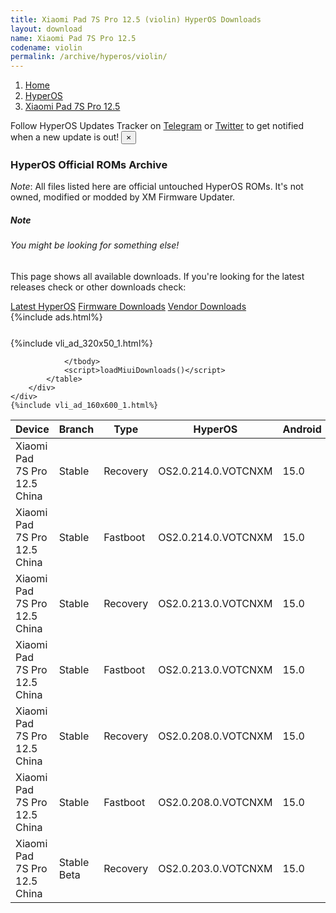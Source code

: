 ```yaml
---
title: Xiaomi Pad 7S Pro 12.5 (violin) HyperOS Downloads
layout: download
name: Xiaomi Pad 7S Pro 12.5
codename: violin
permalink: /archive/hyperos/violin/
---
```

<nav aria-label="breadcrumb">
    <ol class="breadcrumb">
        <li class="breadcrumb-item"><a href="/">Home</a></li>
        <li class="breadcrumb-item"><a href="/hyperos/">HyperOS</a></li>
        <li class="breadcrumb-item active" aria-current="page"><a href="/hyperos/violin/">Xiaomi Pad 7S Pro 12.5</a></li>
    </ol>
</nav>
<div class="alert alert-primary alert-dismissible fade show" role="alert">
    Follow HyperOS Updates Tracker on <a href="https://t.me/MIUIUpdatesTracker" class="alert-link">Telegram</a>
     or <a href="https://twitter.com/MiFwUpdater" class="alert-link">Twitter</a> to get notified when a new update is out!
    <button type="button" class="close" data-dismiss="alert" aria-label="Close">
        <span aria-hidden="true">&times;</span>
    </button>
</div>

### HyperOS Official ROMs Archive
*Note*: All files listed here are official untouched HyperOS ROMs. It's not owned, modified or modded by XM Firmware Updater.
<div class="card">
  <div class="card-body">
    <h5 class="card-title">Note</h5>
    <h6 class="card-subtitle mb-2 text-muted">You might be looking for something else!</h6>
    <p class="card-text">This page shows all available downloads.
     If you're looking for the latest releases check or other downloads check:</p>
    <a href="/hyperos/violin/" class="card-link">Latest HyperOS</a>
    <a href="/firmware/violin/" class="card-link">Firmware Downloads</a>
    <a href="/vendor/violin/" class="card-link">Vendor Downloads</a>
  </div>
</div>
{%include ads.html%}
<div class="row justify-content-center">
    <div class="col-10">
        <div class="table-responsive-md" style="margin-top: 25px;">
            {%include vli_ad_320x50_1.html%}
            <table id="miui" class="display dt-responsive nowrap compact table table-striped table-hover table-sm">
                <thead class="thead-dark">
                    <tr>
                        <th data-ref="device">Device</th>
                        <th data-ref="branch">Branch</th>
                        <th data-ref="type">Type</th>
                        <th data-ref="miui">HyperOS</th>
                        <th data-ref="android">Android</th>
                        <th data-ref="size">Size</th>
                        <th data-ref="size">Date</th>
                        <th data-ref="link">Link</th>
                    </tr>
                </thead>
                <tbody>
                <tr><td>Xiaomi Pad 7S Pro 12.5 China</td><td>Stable</td><td>Recovery</td><td>OS2.0.214.0.VOTCNXM</td><td>15.0</td><td>8.2 GB</td><td>2025-08-20</td><td><a href="/hyperos/violin/stable/OS2.0.214.0.VOTCNXM/">Download</a></td></tr>
<tr><td>Xiaomi Pad 7S Pro 12.5 China</td><td>Stable</td><td>Fastboot</td><td>OS2.0.214.0.VOTCNXM</td><td>15.0</td><td>9.5 GB</td><td>2025-08-13</td><td><a href="/hyperos/violin/stable/OS2.0.214.0.VOTCNXM/">Download</a></td></tr>
<tr><td>Xiaomi Pad 7S Pro 12.5 China</td><td>Stable</td><td>Recovery</td><td>OS2.0.213.0.VOTCNXM</td><td>15.0</td><td>8.2 GB</td><td>2025-07-16</td><td><a href="/hyperos/violin/stable/OS2.0.213.0.VOTCNXM/">Download</a></td></tr>
<tr><td>Xiaomi Pad 7S Pro 12.5 China</td><td>Stable</td><td>Fastboot</td><td>OS2.0.213.0.VOTCNXM</td><td>15.0</td><td>9.5 GB</td><td>2025-07-10</td><td><a href="/hyperos/violin/stable/OS2.0.213.0.VOTCNXM/">Download</a></td></tr>
<tr><td>Xiaomi Pad 7S Pro 12.5 China</td><td>Stable</td><td>Recovery</td><td>OS2.0.208.0.VOTCNXM</td><td>15.0</td><td>8.2 GB</td><td>2025-06-26</td><td><a href="/hyperos/violin/stable/OS2.0.208.0.VOTCNXM/">Download</a></td></tr>
<tr><td>Xiaomi Pad 7S Pro 12.5 China</td><td>Stable</td><td>Fastboot</td><td>OS2.0.208.0.VOTCNXM</td><td>15.0</td><td>9.5 GB</td><td>2025-06-21</td><td><a href="/hyperos/violin/stable/OS2.0.208.0.VOTCNXM/">Download</a></td></tr>
<tr><td>Xiaomi Pad 7S Pro 12.5 China</td><td>Stable Beta</td><td>Recovery</td><td>OS2.0.203.0.VOTCNXM</td><td>15.0</td><td>7.9 GB</td><td>2025-06-26</td><td><a href="/hyperos/violin/stable beta/OS2.0.203.0.VOTCNXM/">Download</a></td></tr>

                </tbody>
                <script>loadMiuiDownloads()</script>
            </table>
        </div>
    </div>
    {%include vli_ad_160x600_1.html%}
</div>
